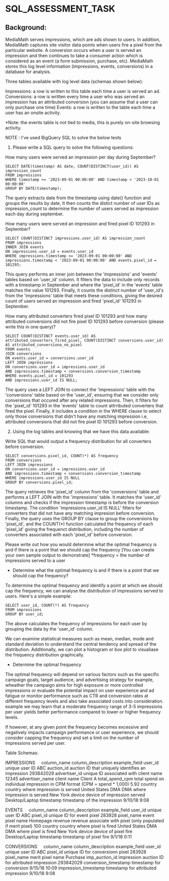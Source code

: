 # SQL_ASSESSMENT_TASK

## Background:

MediaMath serves impressions, which are ads shown to users. In addition, MediaMath captures site visitor data points when users fire a pixel from the particular website. A conversion occurs when a user is served an impression and then continues to take a consumer action which is considered as an event (a form submission, purchase, etc). MediaMath stores this log level information (impressions, events, conversions) in a database for analysis.

Three tables available with log level data (schemas shown below):

Impressions: a row is written to this table each time a user is served an ad.
Conversions: a row is written every time a user who was served an impression has an attributed conversion (you can assume that a user can only purchase one time)
Events: a row is written to the table each time a user has an onsite activity. 

*Note: the events table is not tied to media, this is purely on-site browsing activity.

NOTE : I've used BigQuery SQL to solve the below tests

1. Please write a SQL query to solve the following questions:

How many users were served an impression per day during September?

```
SELECT DATE(timestamp) AS date, COUNT(DISTINCT(user_id)) AS impression_count 
FROM impressions
WHERE timestamp >= '2023-09-01 00:00:00' AND timestamp < '2023-10-01 00:00:00'
GROUP BY DATE(timestamp);
```

The query extracts date from the timestamp using date() function and groups the results by date, It then counts the distict number of user IDs as impression_count to determine the number of users served as impression each day during september.

How many users were served an impression and fired pixel ID 101293 in September?

```
SELECT COUNT(DISTINCT impressions.user_id) AS impression_count
FROM impressions
INNER JOIN events
ON impressions.user_id = events.user_id
WHERE impressions.timestamp >= '2023-09-01 00:00:00' AND impressions.timestamp < '2023-09-01 00:00:00' AND events.pixel_id = 101293;
```

This query performs an inner join between the 'impressions' and 'events' tables based on 'user_id' column. It filters the data to include only records with a timestamp in September and where the 'pixel_id' in the 'events' table matches the value 101293. Finally, it counts the distinct number of 'user_id's from the 'impressions' table that meets these conditions, giving the desired count of users served an impression and fired 'pixel_id' 101293 in September.

How many attributed converters fired pixel ID 101293 and how many attributed conversions did not fire pixel ID 101293 before conversion (please write this in one query)?

```
SELECT COUNT(DISTINCT events.user_id) AS attributed_converters_fired_pixel, COUNT(DISTINCT conversions.user_id) AS attributed_conversiona_no_pixel 
FROM events
JOIN conversions
ON events.user_id = conversions.user_id
LEFT JOIN impressions
ON conversions.user_id = impressions.user_id
AND impressions.timestamp < conversions.conversion_timestamp
WHERE events.pixel_id = 101293
AND impressions.user_id IS NULL;
```

The query uses a LEFT JOIN to connect the 'impressions' table with the 'conversions' table based on the 'user_id', ensuring that we consider only conversions that occured after any related impressions. Then, it filters for the 'pixel_id' 101293 in the 'events' table to count attrributed converters that fired the pixel. Finally, it includes a condition in the WHERE clause to select only those conversions that didn't have any matching impression i.e, attributed conversions that did not fire pixel ID 101293 before conversion.

2. Using the log tables and knowing that we have this data available:

Write SQL that would output a frequency distribution for all converters before conversion. 

```
SELECT conversions.pixel_id, COUNT(*) AS frequency
FROM conversions
LEFT JOIN impressions
ON conversions.user_id = impressions.user_id
AND impressions.timestamp < conversions.conversion_timestamp
WHERE impressions.user_id IS NULL
GROUP BY conversions.pixel_id;
```

The query retrieves the 'pixel_id' column from the 'conversions' table and performs a LEFT JOIN with the 'impressions' table. It matches the 'user_id' columns and checks if the impression timestamp is before the conversion timestamp. The condition 'impressions.user_id IS NULL' filters for converters that did not have any matching impresion before conversion. Finally, the query uses the GROUP BY clause to group the conversions by 'pixel_id', and the COUNT(*) function calculated the frequency of each 'pixel_id' giving the frequenct distribution, including the number of converters associated with each 'pixel_id' before conversion.

Please write out how you would determine what the optimal frequency is and if there is a point that we should cap the frequency [You can create your own sample output to demonstrate]
*frequency = the number of impressions served to a user

- Determine what the optimal frequency is and if there is a point that we should cap the frequency?

To determine the optimal frequency and identify a point at which we should cap the frequency, we can analyse the distribution of impressions served to users. Here's a simple example:

```
SELECT user_id, COUNT(*) AS frequency
FROM impressions
GROUP BY user_id;
```

The above calculates the frequency of impressions for each user by grouping the data by the 'user_id' column.

We can examine statistical measures such as mean, median, mode and standard deviation to understand the central tendency and spread of the distribution. Additionally, we can plot a histogram or box plot to visualiase the frequency distribution graphically.

- Determine the optimal frequency

The optimal frequency will depend on various factors such as the specific campaign goals, target audience, and advertising strategy for example, wheather the campaign aims for high exposure or more controlled impressions or evaluate the potential impact on user experience and ad fatigue or monitor performance such as CTR and conversion rates at different frequency levels and also take associated costs into consideration. example we may learn that a moderate frequency range of 3-5 impressions per user yields better performance compared to lower or higher frequency levels.

If however, at any given point the frequency becomes excessive and negatively impacts campaign performance or user experience, we should consider capping the frequency and set a limit on the number of impressions served per user.

Table Schemas:


IMPRESSIONS	 	 
column_name	column_description	example_field
user_id	unique user ID 	ABC
auction_id	auction ID that uniquely identifies an impression	293842029
advertiser_id	unique ID associated with client name	12345
advertiser_name	client name	Client A
total_spend_cpm	total spend on individual impression in CPM format (CPM = spend * 1,000)	5.92
country	country where impression is served	United States
DMA	DMA where impression is served	New York
device	device of impression served 	Desktop/Laptop
timestamp	timestamp of the impression	9/10/18 9:08
		
EVENTS	 	 
column_name	column_description	example_field
user_id	unique user ID 	ABC
pixel_id	unique ID for event pixel	283928
pixel_name	event pixel name	Homepage
revenue	revenue associate with pixel (only populated if merit pixel)	100
country	country where pixel is fired	United States
DMA	DMA where pixel is fired	New York
device	device of pixel fire	Desktop/Laptop
timestamp	timestamp of pixel fire	9/1/18 0:11
		
CONVERSIONS	 	 
column_name	column_description	example_field
user_id	unique user ID 	ABC
pixel_id	unique ID for conversionn pixel	283928
pixel_name	merit pixel name	Purchase
imp_auction_id	impression auction ID for attributed impression	293842029
conversion_timestamp	timestamp for conversion	9/15/18 10:09
impression_timestamp	timestamp for attributed impression	9/10/18 9:08
